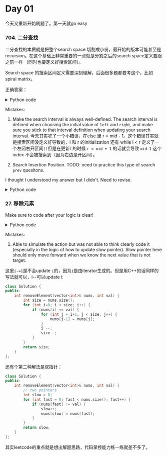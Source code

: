 # Day 01

今天又重新开始刷题了。第一天就go easy
### 704. 二分查找
二分查找的本质就是把整个search space 切割成小份，最开始的版本可能甚至是recursion。在这个基础上非常重要的一点就是分割之后的search space定义要跟之前一样 （同时也要定义好搜索区间）。

Search space 的搜索区间定义需要深刻理解，后面很多题都要考这个，比如spiral matrix。

正确答案：
<details>
<summary>Python code</summary>

```Python
class Solution:
    def search(self, nums: List[int], target: int) -> int:
        # l = 0, r = len(nums)
        # while l < r: -> edge case: l == r invalid
        # mid = int(l + (r - l) / 2)
        # if nums[mid] == target: return mid
        # elif nums[mid] < target: l = mid + 1
        # elif nums[mid] > target: r = mid - 1
        # out of while -> cannot find target -> return -1

        l = 0 
        r = len(nums)
        while l < r:
            mid = int(l + (r - l) / 2)
            if nums[mid] == target:
                return mid
            elif nums[mid] < target:
                l = mid + 1
            else:
                r = mid
        return -1
```
</details>

Mistakes:
1. Make the search interval is always well-defined. The search interval is defined when choosing the initial value of `left` and `right`, and make sure you stick to that interval definition when updating your search interval.
今天其实犯了一个小错误，在else 里 r = mid - 1。这个错误其实就是搜索区间没定义好导致的，l 和 r 的initialization 还有 while l < r 定义了一个左闭右开区间`[)`但是在更新r 的时候 `r = mid + 1` 的话就会导致 `mid-1` 这个index 不会被搜索到（因为右边是开区间）。

35. Search Insertion Position. 
TODO: need to practice this type of search `prev` quesitons.
<!-- This question is similar to 704. Binary search. However, it is a bit confusing to determine why we should return `r` at the end of the function. One important point to get this is we know the `target` should always insert to a poisition where target is smaller than the value in the index. -->

I thought I understood my answer but I didn't. Need to revise.

<details>
<summary>Python code</summary>

```Python
class Solution:
    def searchInsert(self, nums: List[int], target: int) -> int:
        # binary search
        # sorted 

        # just return mid instead of -1 when didn't find element

        l = 0
        r = len(nums)
        while l < r:
            mid = int((l+r)/2)
            if nums[mid] == target:
                return mid
            elif nums[mid] < target:
                l = mid + 1
            else:
                r = mid
        return r
```
</details>


### 27. 移除元素
Make sure to code after your logic is clear!
<details>
<summary>Python code</summary>

```Python
class Solution:
    def removeElement(self, nums: List[int], val: int) -> int:
#         two pointers: fast and slow ptrs
#         if fast find any thing that is not val, replace the element at slow, then slow += 1
#         just cover
        slow = 0
        for fast in range(len(nums)):
            if nums[fast] != val:
                nums[slow] = nums[fast]
                slow += 1
        return slow

```
</details>

Mistakes:
1. Able to simulate the action but was not able to think clearly code it (especially in the logic of how to update slow pointer). Slow pointer here should only move forward when we know the next value that is not target. 

这里`i-=1`是不会update `i`的，因为`i`是由iterator生成的。但是用C++的话同样的写法就可以，i--可以update i:
```C++
class Solution {
public:
    int removeElement(vector<int>& nums, int val) {
        int size = nums.size();
        for (int i=0; i < size; i++) {
            if (nums[i] == val) {
                for (int j = i+1; j < size; j++) {
                    nums[j-1] = nums[j];
                }
                i --;
                size--;
            }
        }
        return size;
    }
};
```
还有个第二种解法是双指针：
```C++
class Solution {
public:
    int removeElement(vector<int>& nums, int val) {
        // two pointers
        int slow = 0;
        for (int fast = 0; fast < nums.size(); fast++) {
            if (nums[fast] != val) {
                slow++;
                nums[slow] = nums[fast];
            }
        }
        return slow;
    }
};
```
其实leetcode的重点就是想出解题思路，代码掌控能力练一练就差不多了。
